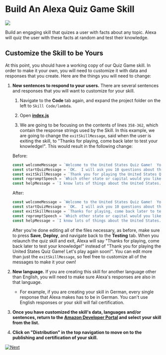 # Build An Alexa Quiz Game Skill
<img src="https://m.media-amazon.com/images/G/01/mobile-apps/dex/alexa/alexa-skills-kit/tutorials/quiz-game/header._TTH_.png" />

Build an engaging skill that quizes a user with facts about any topic. Alexa will quiz the user with these facts at random and test their knowledge.

## Customize the Skill to be Yours

At this point, you should have a working copy of our Quiz Game skill.  In order to make it your own, you will need to customize it with data and responses that you create.  Here are the things you will need to change:

1.  **New sentences to respond to your users.** There are several sentences and responses that you will want to customize for your skill.

    1. Navigate to the **Code** tab again, and expand the project folder on the left to `Skill Code/lambda`.

    2. Open **[index.js](../lambda/custom/index.js)**

    3. We are going to be focusing on the contents of lines `358-362`, which contain the response strings used by the Skill. In this example, we are going to change the `exitSkillMessage`, said when the user is exiting the skill, to "Thanks for playing, come back later to test your knowledge!". This would result in the following change:

    Before:
     ```js
    const welcomeMessage = `Welcome to the United States Quiz Game!  You can ask me about any of the fifty states and their capitals, or you can ask me to start a quiz.  What would you like to do?`;
    const startQuizMessage = `OK.  I will ask you 10 questions about the United States. `;
    const exitSkillMessage = `Thank you for playing the United States Quiz Game!  Let's play again soon!`;
    const repromptSpeech = `Which other state or capital would you like to know about?`;
    const helpMessage = `I know lots of things about the United States.  You can ask me about a state or a capital, and I'll tell you what I know.  You can also test your knowledge by asking me to start a quiz.  What would you like to do?`;
    ```

    After:
     ```js
    const welcomeMessage = `Welcome to the United States Quiz Game!  You can ask me about any of the fifty states and their capitals, or you can ask me to start a quiz.  What would you like to do?`;
    const startQuizMessage = `OK.  I will ask you 10 questions about the United States. `;
    const exitSkillMessage = `Thanks for playing, come back later to test your knowledge!`; // <-- CHANGED
    const repromptSpeech = `Which other state or capital would you like to know about?`;
    const helpMessage = `I know lots of things about the United States.  You can ask me about a state or a capital, and I'll tell you what I know.  You can also test your knowledge by asking me to start a quiz.  What would you like to do?`;
    ```

     After you're done editing all of the files necessary, as before, make sure to press **Save**, **Deploy**, and navigate back to the **Testing** tab. When you relaunch the quiz skill and exit, Alexa will say "Thanks for playing, come back later to test your knowledge!" instead of "Thank you for playing the United States Quiz Game! Let's play again soon!". You can edit more than just the `exitSkillMessage`, so feel free to customize all of the messages to make it your own!

2.  **New language.** If you are creating this skill for another language other than English, you will need to make sure Alexa's responses are also in that language.

    - For example, if you are creating your skill in German, every single response that Alexa makes has to be in German. You can't use English responses or your skill will fail certification.

3. **Once you have customized the skill's data, languages and/or sentences, return to the [Amazon Developer Portal](https://developer.amazon.com/alexa/console/ask?&sc_category=Owned&sc_channel=RD&sc_campaign=Evangelism2018&sc_publisher=github&sc_content=Survey&sc_detail=fact-nodejs-V2_GUI-5&sc_funnel=Convert&sc_country=WW&sc_medium=Owned_RD_Evangelism2018_github_Survey_fact-nodejs-V2_GUI-5_Convert_WW_beginnersdevs&sc_segment=beginnersdevs) and select your skill from the list.**

4.  **Click on "Distribution" in the top navigation to move on to the publishing and certification of your skill.**


[![Next](https://m.media-amazon.com/images/G/01/mobile-apps/dex/alexa/alexa-skills-kit/tutorials/general/buttons/button_next_publication._TTH_.png)](./submit-for-certification.md)

